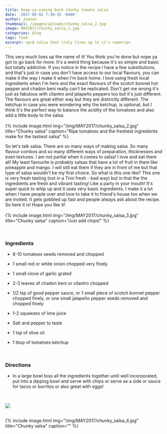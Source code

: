 ```yaml
---
title: Keep-ya-coming back chunky tomato salsa
date: '2017-05-02 7:30:35 -0400'
author: Joanne
thumbnail: /images/uploads/chunky_salsa_2.jpg
image: MAY2017/chunky_salsa_1.jpg
categories: blog
tags: food
excerpt: <p>A salsa that truly lives up to it's name</p>
---
```


This very much lives up the name of it! You think you're done but nope ya got to go back for more. It's a weird thing because it's so simple and basic but totally addictive. If you notice in the recipe I have a few substitutions, and that's just in case you don't have access to our local flavours, you can make it the way I make it when I'm back home.  I love using fresh local ingredients when I'm here and the exact flavours of the scotch bonnet hot pepper and chadon beni really can't be replicated.  Don't get me wrong it's just as fabulous with cilantro and jalapeño peppers too but it's just different. The flavours are great either way but they are distinctly different. The ketchup in case you were wondering why the ketchup, is optional, but I think it's the perfect way to balance the acidity of the tomatoes and also add a little body to the salsa.
<br>
<br>
{% include image.html
            img="/img/MAY2017/chunky_salsa_2.jpg"
            title="Chunky salsa"
            caption="Ripe tomatoes and the freshest ingredients make for the tastiest salsa" %}

So let's talk salsa. There are so many ways of making salsa. So many flavour combos and so many different ways of preparation, thicknesses and even textures. I am not partial when it comes to salsa! I love and eat them all! My least favourite is probably salsas that have a lot of fruit in them like pineapple and mango. I will still eat them if they are in front of me but that type of salsa wouldn't be my first choice. So what is this one like? This one is very fresh tasting (not in a Trini fresh - bad way) but in that the the ingredients are fresh and vibrant tasting! Like a party in your mouth! It's super quick to whip up and it uses very basic ingredients. I make it a lot when I have people over and love to take it to friend's house too when we are invited. It gets gobbled up fast and people always ask about the recipe.  So here it is! Hope you like it!
<br>
<br>
{% include image.html
            img="/img/MAY2017/chunky_salsa_3.jpg"
            title="Chunky salsa"
            caption="Just add chips!" %}

<br>

### Ingredients

* 8-10 tomatoes seeds removed and chopped

* 1 small red or white onion chopped very finely

* 1 small clove of garlic grated

* 2-3 leaves of chadon beni or cilantro chopped

* 1/2 tsp of good pepper sauce, or 1 small piece of scotch bonnet pepper chopped finely, or one small jalapeño pepper seeds removed and chopped finely

* 1-2 squeezes of lime juice

* Salt and pepper to taste

* 1 tsp of olive oil

* 1 tbsp of tomatoes ketchup
<br>

### Directions

* In a large bowl toss all the ingredients together until well incorporated, put into a dipping bowl and serve with chips or serve as a side or sauce for tacos or burritos or also great with eggs!  
<br>

<p class="apple__news__logo"><a href="https://apple.news/TKVtoVhGUQSuiufA4bqI-gg"><img src="{{ basesite.url }}/img/apple_news.svg" /></a></p>


<br>
{% include image.html
            img="/img/MAY2017/chunky_salsa_4.jpg"
            title="Chunky salsa"
            caption="" %}
